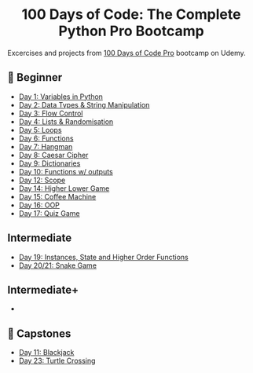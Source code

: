 <h1 align="center">100 Days of Code: The Complete Python Pro Bootcamp
</h1>

Excercises and projects from [100 Days of Code Pro]() bootcamp on Udemy.

## 🔰 Beginner 
- [Day 1: Variables in Python](https://github.com/anubhavsharma515/100-Days-of-Python-Bootcamp/blob/main/day_1/)
- [Day 2: Data Types & String Manipulation](https://github.com/anubhavsharma515/100-Days-of-Python-Bootcamp/blob/main/day_2/)
- [Day 3: Flow Control](https://github.com/anubhavsharma515/100-Days-of-Python-Bootcamp/blob/main/day_3/)
- [Day 4: Lists & Randomisation](https://github.com/anubhavsharma515/100-Days-of-Python-Bootcamp/blob/main/day_4/)
- [Day 5: Loops](https://github.com/anubhavsharma515/100-Days-of-Python-Bootcamp/blob/main/day_5/)
- [Day 6: Functions](https://github.com/anubhavsharma515/100-Days-of-Python-Bootcamp/blob/main/day_6/)
- [Day 7: Hangman](https://github.com/anubhavsharma515/100-Days-of-Python-Bootcamp/blob/main/day_7/)
- [Day 8: Caesar Cipher](https://github.com/anubhavsharma515/100-Days-of-Python-Bootcamp/blob/main/day_8/)
- [Day 9: Dictionaries](https://github.com/anubhavsharma515/100-Days-of-Python-Bootcamp/blob/main/day_9/)
- [Day 10: Functions w/ outputs](https://github.com/anubhavsharma515/100-Days-of-Python-Bootcamp/blob/main/day_10/)
- [Day 12: Scope](https://github.com/anubhavsharma515/100-Days-of-Python-Bootcamp/blob/main/day_12/)
- [Day 14: Higher Lower Game](https://github.com/anubhavsharma515/100-Days-of-Python-Bootcamp/blob/main/day_14/)
- [Day 15: Coffee Machine](https://github.com/anubhavsharma515/100-Days-of-Python-Bootcamp/blob/main/day_15/)
- [Day 16: OOP](https://github.com/anubhavsharma515/100-Days-of-Python-Bootcamp/blob/main/day_16/)
- [Day 17: Quiz Game](https://github.com/anubhavsharma515/100-Days-of-Python-Bootcamp/blob/main/day_17/)

## Intermediate
- [Day 19: Instances, State and Higher Order Functions](https://github.com/anubhavsharma515/100-Days-of-Python-Bootcamp/blob/main/day_19/)
- [Day 20/21: Snake Game](https://github.com/anubhavsharma515/100-Days-of-Python-Bootcamp/blob/main/day_20_21/)

## Intermediate+
-

## 🔰 Capstones
- [Day 11: Blackjack](https://github.com/anubhavsharma515/100-Days-of-Python-Bootcamp/blob/main/capstones/blackjack.py)
- [Day 23: Turtle Crossing](https://github.com/anubhavsharma515/100-Days-of-Python-Bootcamp/blob/main/capstones/day_23/)
